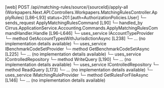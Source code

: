 [web] POST /api/matching-rules/source/{sourceId}/apply-all  (Workpapers.Next.API.Controllers.Workpapers.MatchingRulesController.ApplyRules)  [L86–L93] status=201 [auth=AuthorizationPolicies.User]
  └─ sends_request ApplyMatchingRulesCommand [L90]
    └─ handled_by Cirrus.ApplicationService.Accounting.Commands.ApplyMatchingRulesCommandHandler.Handle [L96–L646]
      └─ uses_service IAccountTypeProvider
        └─ method GetAccountTypesWithJurisdictionAsync [L238]
          └─ ... (no implementation details available)
      └─ uses_service IBenchmarkCodeSetProvider
        └─ method GetBenchmarkCodeSetAsync [L225]
          └─ ... (no implementation details available)
      └─ uses_service IControlledRepository<Account>
        └─ method WriteQuery [L190]
          └─ ... (no implementation details available)
      └─ uses_service IControlledRepository<File>
        └─ method ReadQuery [L173]
          └─ ... (no implementation details available)
      └─ uses_service IMatchingRuleProvider
        └─ method GetRulesForFileAsync [L146]
          └─ ... (no implementation details available)

